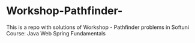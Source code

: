 # Workshop-Pathfinder-
This is a repo with solutions of Workshop - Pathfinder problems in Softuni Course: Java Web Spring Fundamentals
